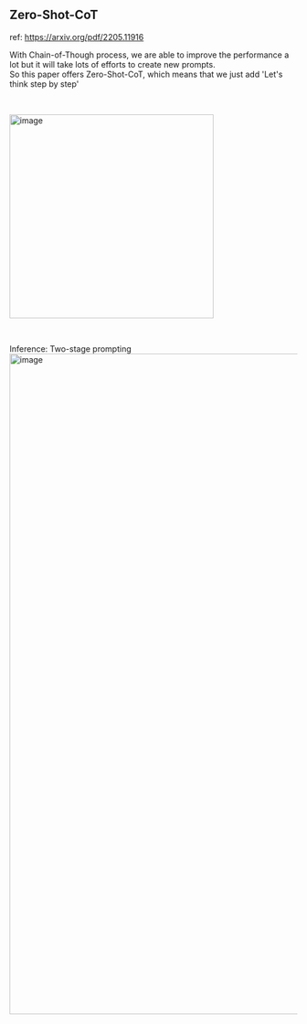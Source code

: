 
## Zero-Shot-CoT 

ref: https://arxiv.org/pdf/2205.11916</br>


With Chain-of-Though process, we are able to improve the performance a lot but it will take lots of efforts to create new prompts.</br>
So this paper offers Zero-Shot-CoT, which means that we just add 'Let's think step by step'</br>

&nbsp;

<img width="357" alt="image" src="https://github.com/user-attachments/assets/78c63114-3539-4b84-82c3-b11bc1442be4">

&nbsp;

Inference: Two-stage prompting</br>
<img width="1157" alt="image" src="https://github.com/user-attachments/assets/42412119-986b-49a9-8a01-3bfc8cc8736b">

&nbsp;

